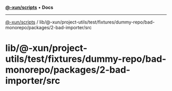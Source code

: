 [**@-xun/scripts**](../../../../../../../../../../README.md) • **Docs**

***

[@-xun/scripts](../../../../../../../../../../README.md) / lib/@-xun/project-utils/test/fixtures/dummy-repo/bad-monorepo/packages/2-bad-importer/src

# lib/@-xun/project-utils/test/fixtures/dummy-repo/bad-monorepo/packages/2-bad-importer/src
